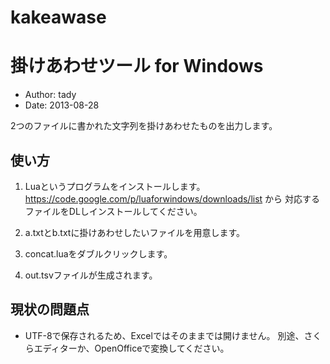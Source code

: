 kakeawase
=========

# 掛けあわせツール for Windows

* Author: tady
* Date:   2013-08-28

2つのファイルに書かれた文字列を掛けあわせたものを出力します。


## 使い方

1. Luaというプログラムをインストールします。
https://code.google.com/p/luaforwindows/downloads/list から
対応するファイルをDLしインストールしてください。

2. a.txtとb.txtに掛けあわせしたいファイルを用意します。

3. concat.luaをダブルクリックします。

4. out.tsvファイルが生成されます。


## 現状の問題点

* UTF-8で保存されるため、Excelではそのままでは開けません。
  別途、さくらエディターか、OpenOfficeで変換してください。
